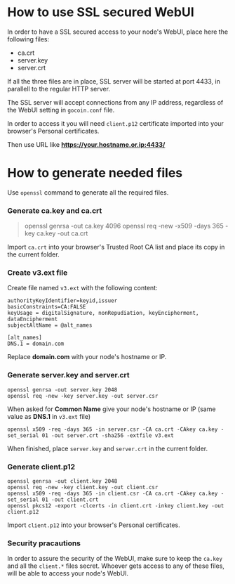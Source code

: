 # How to use SSL secured WebUI

In order to have a SSL secured access to your node's WebUI, place here the following files:
* ca.crt
* server.key
* server.crt

If all the three files are in place, SSL server will be started at port 4433, in parallell to the regular HTTP server.

The SSL server will accept connections from any IP address, regardless of the WebUI setting in `gocoin.conf` file.

In order to access it you will need `client.p12` certificate imported into your browser's Personal certificates.

Then use URL like **https://your.hostname.or.ip:4433/**


# How to generate needed files

Use `openssl` command to generate all the required files.

### Generate ca.key and ca.crt
> openssl genrsa -out ca.key 4096
> openssl req -new -x509 -days 365 -key ca.key -out ca.crt

Import `ca.crt` into your browser's Trusted Root CA list and place its copy in the current folder.

### Create v3.ext file
Create file named `v3.ext` with the following content:

	authorityKeyIdentifier=keyid,issuer
	basicConstraints=CA:FALSE
	keyUsage = digitalSignature, nonRepudiation, keyEncipherment, dataEncipherment
	subjectAltName = @alt_names

	[alt_names]
	DNS.1 = domain.com

Replace **domain.com** with your node's hostname or IP.

### Generate server.key and server.crt
	openssl genrsa -out server.key 2048
	openssl req -new -key server.key -out server.csr

When asked for **Common Name** give your node's hostname or IP (same value as **DNS.1** in `v3.ext` file)

	openssl x509 -req -days 365 -in server.csr -CA ca.crt -CAkey ca.key -set_serial 01 -out server.crt -sha256 -extfile v3.ext

When finished, place `server.key` and `server.crt` in the current folder.

### Generate client.p12
	openssl genrsa -out client.key 2048
	openssl req -new -key client.key -out client.csr
	openssl x509 -req -days 365 -in client.csr -CA ca.crt -CAkey ca.key -set_serial 01 -out client.crt
	openssl pkcs12 -export -clcerts -in client.crt -inkey client.key -out client.p12

Import `client.p12` into your browser's Personal certificates.


### Security pracautions

In order to assure the security of the WebUI, make sure to keep the `ca.key` and all the `client.*` files secret.
Whoever gets access to any of these files, will be able to access your node's WebUI.

